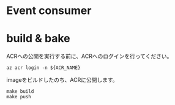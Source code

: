 # Event consumer


# build & bake

ACRへの公開を実行する前に、ACRへのログインを行ってください。

```shell
az acr login -n ${ACR_NAME}
```

imageをビルドしたのち、ACRに公開します。

```shell
make build
make push
```
